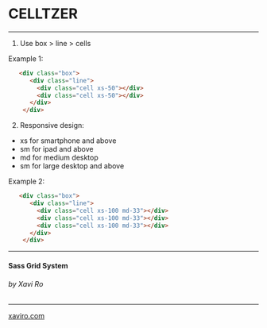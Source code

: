 # CELLTZER 
***

1. Use box > line > cells

Example 1:

```html
   <div class="box">
      <div class="line">
        <div class="cell xs-50"></div>
        <div class="cell xs-50"></div>
      </div>
    </div>
```

2. Responsive design:
- xs for smartphone and above
- sm for ipad and above
- md for medium desktop
- sm for large desktop and above


Example 2:

```html
   <div class="box">
      <div class="line">
        <div class="cell xs-100 md-33"></div>
        <div class="cell xs-100 md-33"></div>
        <div class="cell xs-100 md-33"></div>
      </div>
    </div>
```

***
#### Sass Grid System
###### by Xavi Ro 
***
[xaviro.com](http://www.xaviro.com)
